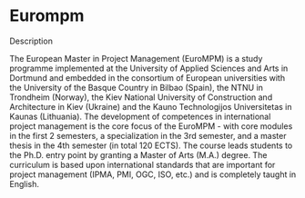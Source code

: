 # Eurompm

Description

The European Master in Project Management (EuroMPM) is a study programme implemented at the University of Applied Sciences and Arts in Dortmund and embedded in the consortium of European universities with the University of the Basque Country in Bilbao (Spain), the NTNU in Trondheim (Norway), the Kiev National University of Construction and Architecture in Kiev (Ukraine) and the Kauno Technologijos Universitetas in Kaunas (Lithuania).
The development of competences in international project management is the core focus of the EuroMPM - with core modules in the first 2 semesters, a specialization in the 3rd semester, and a master thesis in the 4th semester (in total 120 ECTS). The course leads students to the Ph.D. entry point by granting a Master of Arts (M.A.) degree.
The curriculum is based upon international standards that are important for project management (IPMA, PMI, OGC, ISO, etc.) and is completely taught in English.
